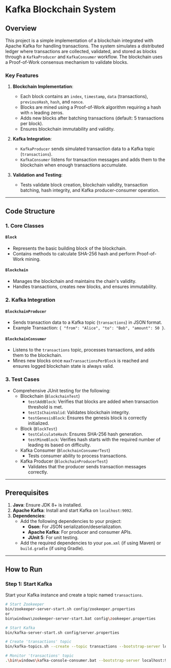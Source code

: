 # Kafka Blockchain System

## Overview
This project is a simple implementation of a blockchain integrated with Apache Kafka for handling transactions. The system simulates a distributed ledger where transactions are collected, validated, and stored as blocks through a `KafkaProducer` and `KafkaConsumer` workflow. The blockchain uses a Proof-of-Work consensus mechanism to validate blocks.

### Key Features
1. **Blockchain Implementation**: 
   - Each block contains an `index`, `timestamp`, `data` (transactions), `previousHash`, `hash`, and `nonce`.
   - Blocks are mined using a Proof-of-Work algorithm requiring a hash with `n` leading zeros.
   - Adds new blocks after batching transactions (default: 5 transactions per block).
   - Ensures blockchain immutability and validity.

2. **Kafka Integration**:
   - `KafkaProducer` sends simulated transaction data to a Kafka topic (`transactions`).
   - `KafkaConsumer` listens for transaction messages and adds them to the blockchain when enough transactions accumulate.

3. **Validation and Testing**: 
   - Tests validate block creation, blockchain validity, transaction batching, hash integrity, and Kafka producer-consumer operation.

---

## Code Structure
### 1. Core Classes
#### `Block`
- Represents the basic building block of the blockchain.
- Contains methods to calculate SHA-256 hash and perform Proof-of-Work mining.

#### `Blockchain`
- Manages the blockchain and maintains the chain's validity.
- Handles transactions, creates new blocks, and ensures immutability.

### 2. Kafka Integration
#### `BlockchainProducer`
- Sends transaction data to a Kafka topic (`transactions`) in JSON format.
- Example Transaction: `{ "from": "Alice", "to": "Bob", "amount": 50 }`.

#### `BlockchainConsumer`
- Listens to the `transactions` topic, processes transactions, and adds them to the blockchain.
- Mines new blocks once `maxTransactionsPerBlock` is reached and ensures logged blockchain state is always valid.

### 3. Test Cases
- Comprehensive JUnit testing for the following:
  - Blockchain (`BlockchainTest`)
    - `testAddBlock`: Verifies that blocks are added when transaction threshold is met.
    - `testIsChainValid`: Validates blockchain integrity.
    - `testGenesisBlock`: Ensures the genesis block is correctly initialized.
  - Block (`BlockTest`)
    - `testCalculateHash`: Ensures SHA-256 hash generation.
    - `testMineBlock`: Verifies hash starts with the required number of leading `0`s based on difficulty.
  - Kafka Consumer (`BlockchainConsumerTest`) 
    - Tests consumer ability to process transactions.
  - Kafka Producer (`BlockchainProducerTest`)
    - Validates that the producer sends transaction messages correctly.

---

## Prerequisites
1. **Java**: Ensure JDK 8+ is installed.
2. **Apache Kafka**: Install and start Kafka on `localhost:9092`.
3. **Dependencies**:
   - Add the following dependencies to your project:
     - **Gson**: For JSON serialization/deserialization.
     - **Apache Kafka**: For producer and consumer APIs.
     - **JUnit 5**: For unit testing.
   - Add the required dependencies to your `pom.xml` (if using Maven) or `build.gradle` (if using Gradle).

---

## How to Run
### Step 1: Start Kafka
Start your Kafka instance and create a topic named `transactions`.

```bash
# Start Zookeeper
bin/zookeeper-server-start.sh config/zookeeper.properties
or 
bin\windows\zookeeper-server-start.bat config\zookeeper.properties

# Start Kafka
bin/kafka-server-start.sh config/server.properties

# Create 'transactions' topic
bin/kafka-topics.sh --create --topic transactions --bootstrap-server localhost:9092 --partitions 1 --replication-factor 1

# Monitor 'transactions' topic
.\bin\windows\kafka-console-consumer.bat --bootstrap-server localhost:9092 --topic transactions --from-beginning

